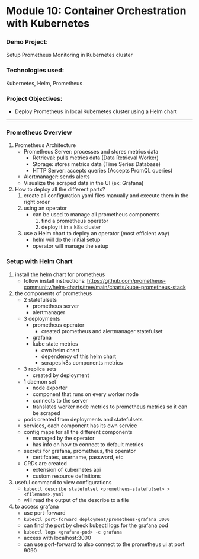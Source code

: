 # Module 10: Container Orchestration with Kubernetes

### Demo Project:
Setup Prometheus Monitoring in Kubernetes cluster

### Technologies used:
Kubernetes, Helm, Prometheus

### Project Objectives:
- Deploy Prometheus in local Kubernetes cluster using a Helm chart
---
### Prometheus Overview
1. Prometheus Architecture
    - Prometheus Server: processes and stores metrics data
        - Retrieval: pulls metrics data (Data Retrieval Worker)
        - Storage: stores metrics data (Time Series Database)
        - HTTP Server: accepts queries (Accepts PromQL queries)
    - Alertmanager: sends alerts
    - Visualize the scraped data in the UI (ex: Grafana)
2. How to deploy all the different parts?
    1. create all configuration yaml files manually and execute them in the right order
    2. using an operator
        - can be used to manage all prometheus components
            1. find a prometheus operator
            2. deploy it in a k8s cluster
    3. use a Helm chart to deploy an operator (most efficient way)
        - helm will do the initial setup
        - operator will manage the setup

### Setup with Helm Chart
1. install the helm chart for prometheus
    - follow install instructions: https://github.com/prometheus-community/helm-charts/tree/main/charts/kube-prometheus-stack
2. the components of prometheus
    - 2 statefulsets
        - prometheus server
        - alertmanager
    - 3 deployments
        - prometheus operator
            - created prometheus and alertmanager statefulset
        - grafana
        - kube state metrics
            - own helm chart
            - dependency of this helm chart
            - scrapes k8s components metrics
    - 3 replica sets
        - created by deployment
    - 1 daemon set
        - node exporter
        - component that runs on every worker node
        - connects to the server
        - translates worker node metrics to prometheus metrics so it can be scraped
    - pods created from deployments and statefulsets
    - services, each component has its own service
    - config maps for all the different components
        - managed by the operator
        - has info on how to connect to default metrics
    - secrets for grafana, prometheus, the operator
        - certifcates, username, password, etc
    - CRDs are created
        - extension of kubernetes api
        - custom resource definitions
3. useful command to view configurations
    - `kubectl describe statefulset <prometheus-statefulset> > <filename>.yaml`
    - will read the output of the describe to a file
4. to access grafana
    - use port-forward
    - `kubectl port-forward deployment/prometheus-grafana 3000`
    - can find the port by check kubectl logs for the grafana pod
    - `kubectl logs <grafana-pod> -c grafana`
    - access with localhost:3000
    - can use port-forward to also connect to the prometheus ui at port 9090